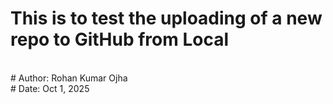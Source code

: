 # This is to test the uploading of a new repo to GitHub from Local
<br>
# Author: Rohan Kumar Ojha
<br>
# Date: Oct 1, 2025